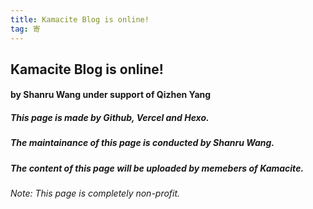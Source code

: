 ```yaml
---
title: Kamacite Blog is online!
tag: 寄
---
```

## Kamacite Blog is online!
#### by Shanru Wang under support of Qizhen Yang
##### This page is made by Github, Vercel and Hexo.
##### The maintainance of this page is conducted by Shanru Wang.
##### The content of this page will be uploaded by memebers of Kamacite.
###### Note: This page is completely non-profit.
